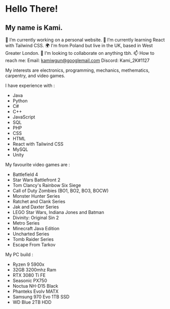 # Hello There! 
## My name is Kami.

🔭 I’m currently working on a personal website.
🌱 I’m currently learning React with Tailwind CSS.
🌍 I'm from Poland but live in the UK, based in West Greater London.
👯 I’m looking to collaborate on anything tbh.
📫 How to reach me: 
                   Email: kamiwgun@googlemail.com
                   Discord: Kami_2K#1127

My interests are electronics, programming, mechanics, methematics, carpentry, and video games.

I have experience with : 

- Java
- Python 
- C#
- C++
- JavaScript
- SQL
- PHP
- CSS
- HTML
- React with Tailwind CSS
- MySQL
- Unity

My favourite video games are : 

- Battlefield 4
- Star Wars Battlefront 2
- Tom Clancy's Rainbow Six Siege
- Call of Duty Zombies (BO1, BO2, BO3, BOCW)
- Monster Hunter Series
- Ratchet and Clank Series
- Jak and Daxter Series
- LEGO Star Wars, Indiana Jones and Batman
- Divinity: Original Sin 2
- Metro Series
- Minecraft Java Edition
- Uncharted Series
- Tomb Raider Series
- Escape From Tarkov

My PC build :

- Ryzen 9 5900x
- 32GB 3200mhz Ram
- RTX 3080 Ti FE
- Seasonic PX750
- Noctua NH-D15 Black
- Phanteks Evolv MATX
- Samsung 970 Evo 1TB SSD
- WD Blue 2TB HDD
